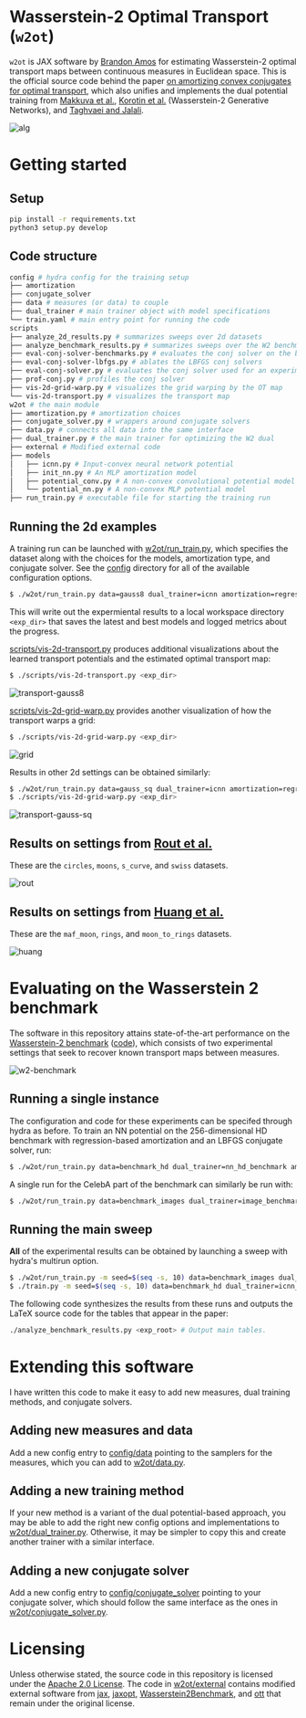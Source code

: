 # Wasserstein-2 Optimal Transport (`w2ot`)

`w2ot` is JAX software by [Brandon Amos](http://bamos.github.io)
for estimating Wasserstein-2 optimal transport maps between
continuous measures in Euclidean space.
This is the official source code behind the paper
[on amortizing convex conjugates for optimal transport](https://arxiv.org/abs/2210.12153),
which also unifies and implements the dual potential training from
[Makkuva et al.](https://arxiv.org/abs/1908.10962),
[Korotin et al.](https://arxiv.org/abs/1909.13082) (Wasserstein-2 Generative Networks),
and [Taghvaei and Jalali](https://arxiv.org/abs/1902.07197).

![alg](https://user-images.githubusercontent.com/707462/197440788-3d11cc74-606b-4dc1-9e09-151b49b78c25.png)

# Getting started

## Setup

```bash
pip install -r requirements.txt
python3 setup.py develop
```

## Code structure


```bash
config # hydra config for the training setup
├── amortization
├── conjugate_solver
├── data # measures (or data) to couple
├── dual_trainer # main trainer object with model specifications
└── train.yaml # main entry point for running the code
scripts
├── analyze_2d_results.py # summarizes sweeps over 2d datasets
├── analyze_benchmark_results.py # summarizes sweeps over the W2 benchmarks
├── eval-conj-solver-benchmarks.py # evaluates the conj solver on the benchmarks
├── eval-conj-solver-lbfgs.py # ablates the LBFGS conj solvers
├── eval-conj-solver.py # evaluates the conj solver used for an experiment
├── prof-conj.py # profiles the conj solver
├── vis-2d-grid-warp.py # visualizes the grid warping by the OT map
└── vis-2d-transport.py # visualizes the transport map
w2ot # the main module
├── amortization.py # amortization choices
├── conjugate_solver.py # wrappers around conjugate solvers
├── data.py # connects all data into the same interface
├── dual_trainer.py # the main trainer for optimizing the W2 dual
├── external # Modified external code
├── models
│   ├── icnn.py # Input-convex neural network potential
│   ├── init_nn.py # An MLP amortization model
│   ├── potential_conv.py # A non-convex convolutional potential model
│   └── potential_nn.py # A non-convex MLP potential model
├── run_train.py # executable file for starting the training run
```

## Running the 2d examples

A training run can be launched with [w2ot/run_train.py](w2ot/run_train.py), which
specifies the dataset along with the choices for the models,
amortization type, and conjugate solver.
See the [config](./config) directory for all of the available
configuration options.

```bash
$ ./w2ot/run_train.py data=gauss8 dual_trainer=icnn amortization=regression conjugate_solver=lbfgs
```

This will write out the expermiental results to a local workspace
directory `<exp_dir>` that saves the latest and best models and logged metrics
about the progress.

[scripts/vis-2d-transport.py](./scripts/vis-2d-transport.py) produces
additional visualizations about the learned transport potentials and
the estimated optimal transport map:

```bash
$ ./scripts/vis-2d-transport.py <exp_dir>
```


![transport-gauss8](https://user-images.githubusercontent.com/707462/197360329-f5b406ea-93ac-4b7a-b040-e99ae02f3a18.gif)


[scripts/vis-2d-grid-warp.py](./scripts/vis-2d-grid-warp.py) provides
another visualization of how the transport warps a grid:

```bash
$ ./scripts/vis-2d-grid-warp.py <exp_dir>
```

![grid](https://user-images.githubusercontent.com/707462/197359233-2ecdef57-cb1e-4609-b244-4b46703f1ea6.gif)


Results in other 2d settings can be obtained similarly:

```bash
$ ./w2ot/run_train.py data=gauss_sq dual_trainer=icnn amortization=regression conjugate_solver=lbfgs
$ ./scripts/vis-2d-grid-warp.py <exp_dir>
```

![transport-gauss-sq](https://user-images.githubusercontent.com/707462/197360434-faf6d1f5-358f-4356-bf94-663351a77d16.gif)


## Results on settings from [Rout et al.](https://arxiv.org/abs/2110.02999)

These are the `circles`, `moons`, `s_curve`, and `swiss` datasets.

![rout](https://user-images.githubusercontent.com/707462/197428151-3f0e4c23-43e1-41fe-8dd6-7696d9ec9e06.gif)

## Results on settings from [Huang et al.](https://arxiv.org/abs/2012.05942)

These are the `maf_moon`, `rings`, and `moon_to_rings` datasets.

![huang](https://user-images.githubusercontent.com/707462/197429888-069d2eb2-9517-4af2-9a02-4bfea9c88461.gif)

# Evaluating on the Wasserstein 2 benchmark

The software in this repository attains state-of-the-art performance
on the [Wasserstein-2 benchmark](https://arxiv.org/abs/2106.01954)
([code](https://github.com/iamalexkorotin/Wasserstein2Benchmark)),
which consists of two experimental settings that seek to recover known
transport maps between measures.

![w2-benchmark](https://user-images.githubusercontent.com/707462/197450170-7a11b634-cc2a-4bba-946f-1b588e8247d0.png)

## Running a single instance

The configuration and code for these experiments can be specifed
through hydra as before. To train an NN potential on the
256-dimensional HD benchmark with regression-based amortization
and an LBFGS conjugate solver, run:

```bash
$ ./w2ot/run_train.py data=benchmark_hd dual_trainer=nn_hd_benchmark amortization=regression data.input_dim=256 conjugate_solver=lbfgs
```

A single run for the CelebA part of the benchmark can similarly
be run with:

```bash
$ ./w2ot/run_train.py data=benchmark_images dual_trainer=image_benchmark data.which=Early amortization=regression conjugate_solver=lbfgs
```

## Running the main sweep
**All** of the experimental results can be obtained by launching
a sweep with hydra's multirun option.

```bash
$ ./w2ot/run_train.py -m seed=$(seq -s, 10) data=benchmark_images dual_trainer=image_benchmark data.which=Early,Mid,Late amortization=objective,objective_finetune,regression,w2gn,w2gn_finetune
$ ./train.py -m seed=$(seq -s, 10) data=benchmark_hd dual_trainer=icnn_hd_benchmark,nn_hd_benchmark amortization=objective,objective_finetune,regression,w2gn,w2gn_finetune data.input_dim=2,4,8,16,32,64,128,256
```

The following code synthesizes the results from these runs and
outputs the LaTeX source code for the tables that appear in the paper:

```bash
./analyze_benchmark_results.py <exp_root> # Output main tables.
```

# Extending this software
I have written this code to make it easy to add new
measures, dual training methods, and conjugate solvers.

## Adding new measures and data
Add a new config entry to [config/data](./config/data) pointing to
the samplers for the measures, which you can add to [w2ot/data.py](./w2ot/data.py).

## Adding a new training method
If your new method is a variant of the dual potential-based
approach, you may be able to add the right new config options
and implementations to [w2ot/dual_trainer.py](https://github.com/facebookresearch/w2ot/blob/main/w2ot/dual_trainer.py).
Otherwise, it may be simpler to copy this and create another trainer
with a similar interface.

## Adding a new conjugate solver
Add a new config entry to [config/conjugate_solver](./config/conjugate_solver)
pointing to your conjugate solver,
which should follow the same interface as the ones
in [w2ot/conjugate_solver.py](./w2ot/conjugate_solver.py).

# Licensing
Unless otherwise stated, the source code in this repository is
licensed under the [Apache 2.0 License](https://www.apache.org/licenses/LICENSE-2.0.txt).
The code in [w2ot/external](./w2ot/external) contains
modified external software from
[jax](https://github.com/google/jax),
[jaxopt](https://github.com/google/jaxopt),
[Wasserstein2Benchmark](https://github.com/iamalexkorotin/Wasserstein2Benchmark),
and [ott](https://github.com/ott-jax/ott)
that remain under the original license.

